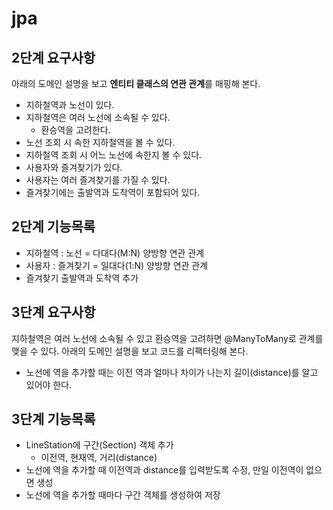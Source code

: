 # jpa

## 2단계 요구사항
아래의 도메인 설명을 보고 **엔티티 클래스의 연관 관계**를 매핑해 본다.

- 지하철역과 노선이 있다.
- 지하철역은 여러 노선에 소속될 수 있다.  
    - 환승역을 고려한다.
- 노선 조회 시 속한 지하철역을 볼 수 있다.
- 지하철역 조회 시 어느 노선에 속한지 볼 수 있다.
- 사용자와 즐겨찾기가 있다.
- 사용자는 여러 즐겨찾기를 가질 수 있다.
- 즐겨찾기에는 출발역과 도착역이 포함되어 있다.

## 2단계 기능목록
- 지하철역 : 노선 = 다대다(M:N) 양방향 연관 관계
- 사용자 : 즐겨찾기 = 일대다(1:N) 양방향 연관 관계
- 즐겨찾기 출발역과 도착역 추가

## 3단계 요구사항
지하철역은 여러 노선에 소속될 수 있고 환승역을 고려하면 @ManyToMany로 관계를 맺을 수 있다.
아래의 도메인 설명을 보고 코드를 리팩터링해 본다.  
- 노선에 역을 추가할 때는 이전 역과 얼마나 차이가 나는지 길이(distance)를 알고 있어야 한다.

## 3단계 기능목록
* LineStation에 구간(Section) 객체 추가
    * 이전역, 현재역, 거리(distance)
* 노선에 역을 추가할 때 이전역과 distance를 입력받도록 수정, 만일 이전역이 없으면 생성
* 노선에 역을 추가할 때마다 구간 객체를 생성하여 저장